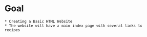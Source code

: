 # Goal<br/>
    * Creating a Basic HTML Website
    * The website will have a main index page with several links to recipes
